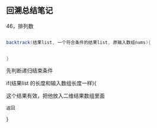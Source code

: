## 回溯总结笔记
46，排列数
```java

backtrack(结果list, 一个符合条件的结果list, 原输入数组nums){

    
}

```
先判断递归结束条件

if(结果list 的长度和输入数组长度一样){

     
这个结果有效，把他放入二维结果数组里面

    返回

}

